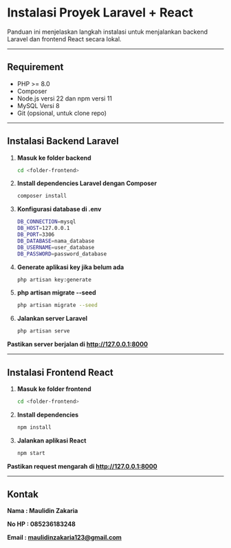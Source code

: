 # Instalasi Proyek Laravel + React

Panduan ini menjelaskan langkah instalasi untuk menjalankan backend Laravel dan frontend React secara lokal.

---

## Requirement

- PHP >= 8.0
- Composer
- Node.js versi 22 dan npm versi 11
- MySQL Versi 8
- Git (opsional, untuk clone repo)

---

## Instalasi Backend Laravel

1. **Masuk ke folder backend**
   ```bash
   cd <folder-frontend>
   
2. **Install dependencies Laravel dengan Composer**
   ```bash
   composer install

3. **Konfigurasi database di .env**
   ```bash
   DB_CONNECTION=mysql
   DB_HOST=127.0.0.1
   DB_PORT=3306
   DB_DATABASE=nama_database
   DB_USERNAME=user_database
   DB_PASSWORD=password_database

4. **Generate aplikasi key jika belum ada**
   ```bash
   php artisan key:generate

5. **php artisan migrate --seed**
   ```bash
   php artisan migrate --seed

6. **Jalankan server Laravel**
   ```bash
   php artisan serve

**Pastikan server berjalan di http://127.0.0.1:8000**

---

## Instalasi Frontend React

1. **Masuk ke folder frontend**
   ```bash
   cd <folder-frontend>

2. **Install dependencies**
   ```bash
   npm install

3. **Jalankan aplikasi React**
   ```bash
   npm start

**Pastikan request mengarah di http://127.0.0.1:8000**

---

## Kontak

**Nama : Maulidin Zakaria**

**No HP : 085236183248**

**Email : maulidinzakaria123@gmail.com**

